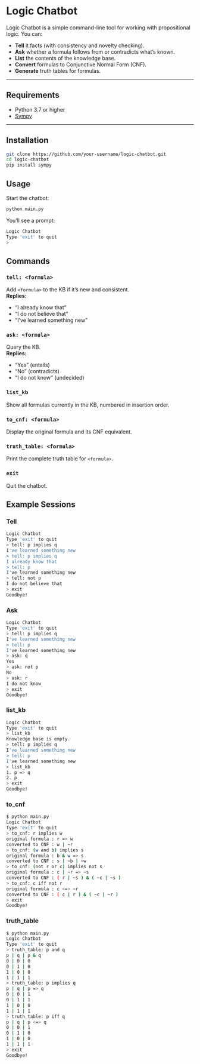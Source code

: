 # Logic Chatbot

Logic Chatbot is a simple command-line tool for working with propositional logic. You can:

- **Tell** it facts (with consistency and novelty checking).
- **Ask** whether a formula follows from or contradicts what’s known.
- **List** the contents of the knowledge base.
- **Convert** formulas to Conjunctive Normal Form (CNF).
- **Generate** truth tables for formulas.

---

## Requirements

- Python 3.7 or higher  
- [Sympy](https://www.sympy.org/)  

---

## Installation

```bash
git clone https://github.com/your-username/logic-chatbot.git
cd logic-chatbot
pip install sympy
```

## Usage
Start the chatbot:
```bash
python main.py
```

You’ll see a prompt:
```bash
Logic Chatbot
Type 'exit' to quit
>
```

## Commands

### `tell: <formula>`
Add `<formula>` to the KB if it’s new and consistent.  
**Replies:**  
- “I already know that”  
- “I do not believe that”  
- “I’ve learned something new”

### `ask: <formula>`
Query the KB.  
**Replies:**  
- “Yes” (entails)  
- “No” (contradicts)  
- “I do not know” (undecided)

### `list_kb`
Show all formulas currently in the KB, numbered in insertion order.

### `to_cnf: <formula>`
Display the original formula and its CNF equivalent.

### `truth_table: <formula>`
Print the complete truth table for `<formula>`.

### `exit`
Quit the chatbot.

## Example Sessions
### Tell
```bash
Logic Chatbot
Type 'exit' to quit
> tell: p implies q
I've learned something new
> tell: p implies q
I already know that
> tell: p
I've learned something new
> tell: not p
I do not believe that
> exit
Goodbye!
```

### Ask
```bash
Logic Chatbot
Type 'exit' to quit
> tell: p implies q
I've learned something new
> tell: p
I've learned something new
> ask: q
Yes
> ask: not p
No
> ask: r
I do not know
> exit
Goodbye!
```

### list_kb
```bash
Logic Chatbot
Type 'exit' to quit
> list_kb
Knowledge base is empty.
> tell: p implies q
I've learned something new
> tell: p
I've learned something new
> list_kb
1. p => q
2. p
> exit
Goodbye!
```

### to_cnf
```bash
$ python main.py
Logic Chatbot
Type 'exit' to quit
> to_cnf: r implies w
original formula : r => w
converted to CNF : w | ~r
> to_cnf: (w and b) implies s
original formula : b & w => s
converted to CNF : s | ~b | ~w
> to_cnf: (not r or c) implies not s
original formula : c | ~r => ~s
converted to CNF : ( r | ~s ) & ( ~c | ~s )
> to_cnf: c iff not r
original formula : c <=> ~r
converted to CNF : ( c | r ) & ( ~c | ~r )
> exit
Goodbye!
```

### truth_table
```bash
$ python main.py
Logic Chatbot
Type 'exit' to quit
> truth_table: p and q
p | q | p & q
0 | 0 | 0
0 | 1 | 0
1 | 0 | 0
1 | 1 | 1
> truth_table: p implies q
p | q | p => q
0 | 0 | 1
0 | 1 | 1
1 | 0 | 0
1 | 1 | 1
> truth_table: p iff q
p | q | p <=> q
0 | 0 | 1
0 | 1 | 0
1 | 0 | 0
1 | 1 | 1
> exit
Goodbye!
```
